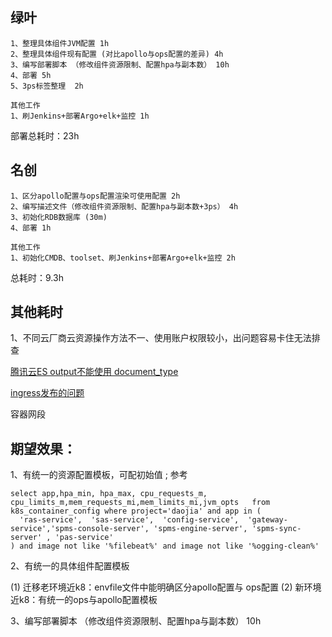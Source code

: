 
## 绿叶

```
1、整理具体组件JVM配置 1h
2、整理具体组件现有配置 (对比apollo与ops配置的差异) 4h
3、编写部署脚本 （修改组件资源限制、配置hpa与副本数） 10h
4、部署 5h
5、3ps标签整理  2h

其他工作
1、刷Jenkins+部署Argo+elk+监控 1h
```

部署总耗时：23h


## 名创

```
1、区分apollo配置与ops配置渲染可使用配置 2h
2、编写描述文件（修改组件资源限制、配置hpa与副本数+3ps） 4h
3、初始化RDB数据库 (30m)
4、部署 1h

其他工作
1、初始化CMDB、toolset、刷Jenkins+部署Argo+elk+监控 2h
```


总耗时：9.3h

## 其他耗时

1、不同云厂商云资源操作方法不一、使用账户权限较小，出问题容易卡住无法排查

[腾讯云ES output不能使用 document_type](https://gitlab.hd123.com/qianfanops/toolset_miniso/-/merge_requests/131/diffs)

[ingress发布的问题](http://jira6.app.hd123.cn/jira/browse/DOPS-54355)

容器网段



## 期望效果：

1、有统一的资源配置模板，可配初始值 ; 参考

```
select app,hpa_min, hpa_max, cpu_requests_m, cpu_limits_m,mem_requests_mi,mem_limits_mi,jvm_opts   from k8s_container_config where project='daojia' and app in (
  'ras-service',  'sas-service',  'config-service',  'gateway-service','spms-console-server', 'spms-engine-server', 'spms-sync-server' , 'pas-service'
) and image not like '%filebeat%' and image not like '%ogging-clean%'
```

2、有统一的具体组件配置模板

(1) 迁移老环境近k8：envfile文件中能明确区分apollo配置与 ops配置
(2) 新环境近k8：有统一的ops与apollo配置模板 
 
3、编写部署脚本 （修改组件资源限制、配置hpa与副本数） 10h



